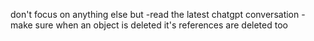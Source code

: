 don't focus on anything else but
-read the latest chatgpt conversation
-make sure when an object is deleted it's references are deleted too
